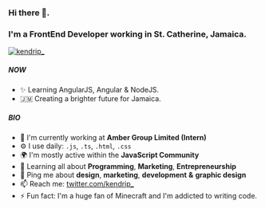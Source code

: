 ### Hi there 👋. 
### I'm a FrontEnd Developer working in St. Catherine, Jamaica.

<p align="left"><a href="https://twitter.com/kendrip_" target="blank"><img src="https://img.shields.io/twitter/follow/kendrip_?logo=twitter&style=for-the-badge" alt="kendrip_" /></a></p>

##### NOW

- ✨ Learning AngularJS, Angular & NodeJS.
- 🇯🇲 Creating a brighter future for Jamaica.

##### BIO

- 🏢 I'm currently working at **Amber Group Limited (Intern)**
- ⚙️ I use daily: `.js`, `.ts`, `.html`, `.css`
- 🌍 I'm mostly active within the **JavaScript Community**
- 🌱 Learning all about **Programming**, **Marketing**, **Entrepreneurship**
- 💬 Ping me about **design**, **marketing**, **development** **&** **graphic design**
- 📫 Reach me: [twitter.com/kendrip\_](https://twitter.com/kendrip_)
- ⚡️ Fun fact: I'm a huge fan of Minecraft and I'm addicted to writing code.
